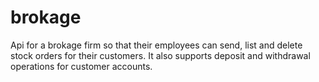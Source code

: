 # brokage
Api for a brokage firm so that their employees can send, list and delete stock orders for their customers. It also supports deposit and withdrawal operations for customer accounts.
